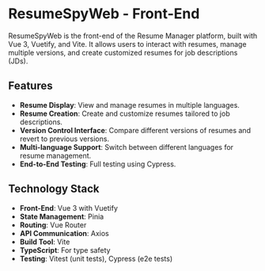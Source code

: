 # ResumeSpyWeb - Front-End

ResumeSpyWeb is the front-end of the Resume Manager platform, built with Vue 3, Vuetify, and Vite. It allows users to interact with resumes, manage multiple versions, and create customized resumes for job descriptions (JDs).

## Features

- **Resume Display**: View and manage resumes in multiple languages.
- **Resume Creation**: Create and customize resumes tailored to job descriptions.
- **Version Control Interface**: Compare different versions of resumes and revert to previous versions.
- **Multi-language Support**: Switch between different languages for resume management.
- **End-to-End Testing**: Full testing using Cypress.

## Technology Stack

- **Front-End**: Vue 3 with Vuetify
- **State Management**: Pinia
- **Routing**: Vue Router
- **API Communication**: Axios
- **Build Tool**: Vite
- **TypeScript**: For type safety
- **Testing**: Vitest (unit tests), Cypress (e2e tests)
